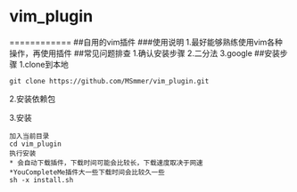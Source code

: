# vim_plugin
============
##自用的vim插件
###使用说明
1.最好能够熟练使用vim各种操作，再使用插件
##常见问题排查
1.确认安装步骤
2.二分法
3.google
##安装步骤
1.clone到本地

```
git clone https://github.com/MSmmer/vim_plugin.git
```

2.安装依赖包

3.安装
```
加入当前目录
cd vim_plugin
执行安装
* 会自动下载插件，下载时间可能会比较长，下载速度取决于网速
*YouCompleteMe插件大一些下载时间会比较久一些
sh -x install.sh
```

